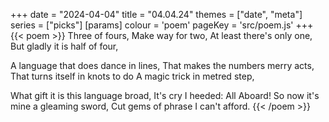 +++
date = "2024-04-04"
title = "04.04.24"
themes = ["date", "meta"]
series = ["picks"]
[params]
  colour = 'poem'
  pageKey = 'src/poem.js'
+++
{{< poem >}}
Three of fours,
Make way for two,
At least there's only one,
But gladly it is half of four,

A language that does dance in lines,
That makes the numbers merry acts,
That turns itself in knots to do
A magic trick in metred step,

What gift it is this language broad,
It's cry I heeded: All Aboard!
So now it's mine a gleaming sword,
Cut gems of phrase I can't afford.
{{< /poem >}}